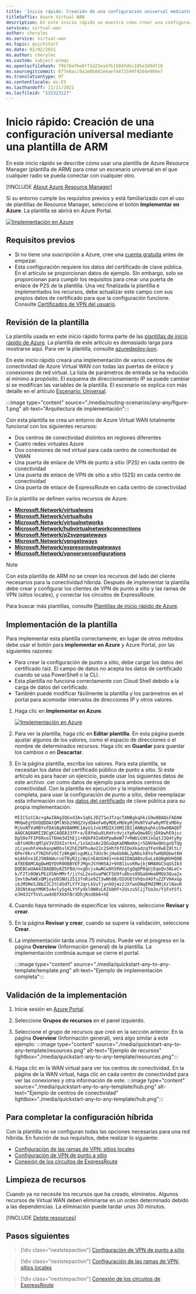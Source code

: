 ```yaml
---
title: 'Inicio rápido: Creación de una configuración universal mediante una plantilla de ARM'
titleSuffix: Azure Virtual WAN
description: En este inicio rápido se muestra cómo crear una configuración universal con una plantilla de Azure Resource Manager (plantilla de ARM).
services: virtual-wan
author: cherylmc
ms.service: virtual-wan
ms.topic: quickstart
ms.date: 02/02/2021
ms.author: cherylmc
ms.custom: subject-armqs
ms.openlocfilehash: 79b78af6e0ff1d23ea47b150dfd6c185e3d9df18
ms.sourcegitcommit: 677e8acc9a2e8b842e4aef4472599f9264e989e7
ms.translationtype: HT
ms.contentlocale: es-ES
ms.lasthandoff: 11/11/2021
ms.locfileid: "132323127"
---
```

# <a name="quickstart-create-an-any-to-any-configuration-using-an-arm-template"></a>Inicio rápido: Creación de una configuración universal mediante una plantilla de ARM

En este inicio rápido se describe cómo usar una plantilla de Azure Resource Manager (plantilla de ARM) para crear un escenario universal en el que cualquier radio se pueda conectar con cualquier otro.

[!INCLUDE [About Azure Resource Manager](../../includes/resource-manager-quickstart-introduction.md)]

Si su entorno cumple los requisitos previos y está familiarizado con el uso de plantillas de Resource Manager, seleccione el botón **Implementar en Azure**. La plantilla se abrirá en Azure Portal.

[![Implementación en Azure](../media/template-deployments/deploy-to-azure.svg)](https://portal.azure.com/#create/Microsoft.Template/uri/https%3a%2f%2fraw.githubusercontent.com%2fAzure%2fazure-quickstart-templates%2fmaster%2fquickstarts%2fmicrosoft.network%2fvirtual-wan-with-all-gateways%2fazuredeploy.json)

## <a name="prerequisites"></a>Requisitos previos

* Si no tiene una suscripción a Azure, cree una [cuenta gratuita](https://azure.microsoft.com/free/?WT.mc_id=A261C142F) antes de empezar.
* Esta configuración requiere los datos del certificado de clave pública. En el artículo se proporcionan datos de ejemplo. Sin embargo, solo se proporcionan para cumplir los requisitos para crear una puerta de enlace de P2S de la plantilla. Una vez finalizada la plantilla e implementados los recursos, debe actualizar este campo con sus propios datos de certificado para que la configuración funcione. Consulte [Certificados de VPN del usuario](certificates-point-to-site.md#cer).

## <a name="review-the-template"></a><a name="review"></a>Revisión de la plantilla

La plantilla usada en este inicio rápido forma parte de las [plantillas de inicio rápido de Azure](https://azure.microsoft.com/resources/templates/virtual-wan-with-all-gateways). La plantilla de este artículo es demasiado larga para mostrarse aquí. Para ver la plantilla, consulte [azuredeploy.json](https://github.com/Azure/azure-quickstart-templates/blob/master/quickstarts/microsoft.network/virtual-wan-with-all-gateways/azuredeploy.json).

En este inicio rápido creará una implementación de varios centros de conectividad de Azure Virtual WAN con todas las puertas de enlace y conexiones de red virtual. La lista de parámetros de entrada se ha reducido al mínimo a propósito. El esquema de direccionamiento IP se puede cambiar si se modifican las variables de la plantilla. El escenario se explica con más detalle en el artículo [Escenario: Universal](scenario-any-to-any.md).

:::image type="content" source="./media/routing-scenarios/any-any/figure-1.png" alt-text="Arquitectura de implementación":::

Con esta plantilla se crea un entorno de Azure Virtual WAN totalmente funcional con los siguientes recursos:

* Dos centros de conectividad distintos en regiones diferentes
* Cuatro redes virtuales Azure
* Dos conexiones de red virtual para cada centro de conectividad de VWAN
* Una puerta de enlace de VPN de punto a sitio (P2S) en cada centro de conectividad
* Una puerta de enlace de VPN de sitio a sitio (S2S) en cada centro de conectividad
* Una puerta de enlace de ExpressRoute en cada centro de conectividad

En la plantilla se definen varios recursos de Azure:

* [**Microsoft.Network/virtualwans**](/azure/templates/microsoft.network/virtualwans)
* [**Microsoft.Network/virtualhubs**](/azure/templates/microsoft.network/virtualhubs)
* [**Microsoft.Network/virtualnetworks**](/azure/templates/microsoft.network/virtualnetworks)
* [**Microsoft.Network/hubvirtualnetworkconnections**](/azure/templates/microsoft.network/virtualhubs/hubvirtualnetworkconnections)
* [**Microsoft.Network/p2svpngateways**](/azure/templates/microsoft.network/p2svpngateways)
* [**Microsoft.Network/vpngateways**](/azure/templates/microsoft.network/vpngateways) 
* [**Microsoft.Network/expressroutegateways**](/azure/templates/microsoft.network/expressroutegateways)
* [**Microsoft.Network/vpnserverconfigurations**](/azure/templates/microsoft.network/vpnserverconfigurations)

>[!NOTE]
> Con esta plantilla de ARM no se crean los recursos del lado del cliente necesarios para la conectividad híbrida. Después de implementar la plantilla debe crear y configurar los clientes de VPN de punto a sitio y las ramas de VPN (sitios locales), y conectar los circuitos de ExpressRoute.
>

Para buscar más plantillas, consulte [Plantillas de inicio rápido de Azure](https://azure.microsoft.com/resources/templates/?resourceType=Microsoft.Network&pageNumber=1&sort=Popular).

## <a name="deploy-the-template"></a><a name="deploy"></a>Implementación de la plantilla

Para implementar esta plantilla correctamente, en lugar de otros métodos debe usar el botón para **implementar en Azure** y Azure Portal, por las siguientes razones:

* Para crear la configuración de punto a sitio, debe cargar los datos del certificado raíz. El campo de datos no acepta los datos de certificado cuando se usa PowerShell o la CLI.
* Esta plantilla no funciona correctamente con Cloud Shell debido a la carga de datos del certificado.
* También puede modificar fácilmente la plantilla y los parámetros en el portal para acomodar intervalos de direcciones IP y otros valores.

1. Haga clic en **Implementar en Azure**.

   [![Implementación en Azure](../media/template-deployments/deploy-to-azure.svg)](https://portal.azure.com/#create/Microsoft.Template/uri/https%3a%2f%2fraw.githubusercontent.com%2fAzure%2fazure-quickstart-templates%2fmaster%2fquickstarts%2fmicrosoft.network%2fvirtual-wan-with-all-gateways%2fazuredeploy.json)
1. Para ver la plantilla, haga clic en **Editar plantilla**. En esta página puede ajustar algunos de los valores, como el espacio de direcciones o el nombre de determinados recursos. Haga clic en **Guardar** para guardar los cambios o en **Descartar**.
1. En la página plantilla, escriba los valores. Para esta plantilla, se necesitan los datos del certificado público de punto a sitio. Si este artículo es para hacer un ejercicio, puede usar los siguientes datos de este archivo .cer como datos de ejemplo para ambos centros de conectividad. Con la plantilla en ejecución y la implementación completa, para usar la configuración de punto a sitio, debe reemplazar esta información con los [datos del certificado](certificates-point-to-site.md#cer) de clave pública para su propia implementación.

   ```certificate-data
   MIIC5zCCAc+gAwIBAgIQGxd3Av1q6LJDZ71e3TzqcTANBgkqhkiG9w0BAQsFADAW
   MRQwEgYDVQQDDAtQMlNSb290Q2VydDAeFw0yMDExMDkyMjMxNTVaFw0yMTExMDky
   MjUxNTVaMBYxFDASBgNVBAMMC1AyU1Jvb3RDZXJ0MIIBIjANBgkqhkiG9w0BAQEF
   AAOCAQ8AMIIBCgKCAQEA33fFra/E0YmGuXLKmYcdvjsYpKwQmw8DjjDkbwhE9jcc
   Dp50e7F1P6Rxo1T6Hm3dIhEji+0QkP4Ie0XPpw0eW77+RWUiG9XJxGqtJ3Q4tyRy
   vBfsHORcqMlpV3VZOXIxrk+L/1sSm2xAc2QGuOqKaDNNoKmjrSGNVAeQHigxbTQg
   zCcyeuhFxHxAaxpW0bslK2hEZ9PhuAe22c2SHht6fOIDeXkadzqTFeV8wEZdltLr
   6Per0krxf7N2hFo5Cfz0KgWlvgdKLL7dUc9cjHo6b6BL2pNbLh8YofwHQOQbwt6H
   miAkEnx1EJ5N8AWuruUTByR2jcWyCnEAUSH41+nk4QIDAQABozEwLzAOBgNVHQ8B
   Af8EBAMCAgQwHQYDVR0OBBYEFJMgnJSYHH5AJ+9XB11usKRwjbjNMA0GCSqGSIb3
   DQEBCwUAA4IBAQBOy8Z5FBd/nvgDcjvAwNCw9h5RHzgtgQqDP0qUjEqeQv3ALeC+
   k/F2Tz0OWiPEzX5N+MMrf/jiYsL2exXuaPWCF5U9fu8bvs89GabHma8MGU3Qua2x
   Imvt0whWExQMjoyU8SNUi2S13fnRie9ZlSwNh8B/OIUUEtVhQsd4OfuZZFVH4xGp
   ibJMSMe5JBbZJC2tCdSdTLYfYJqrLkVuTjynXOjmz2JXfwnDNqEMdIMMjXzlNavR
   J8SNtAoptMOK5vAvlySg4LYtFyXkl0W0vLKIbbHf+2UszuSCijTUa3o/Y1FoYSfi
   eJH431YTnVLuwdd6fXkXFBrXDhjNsU866+hE
   ```

1. Cuando haya terminado de especificar los valores, seleccione **Revisar y crear**.
1. En la página **Revisar y crear**, cuando se supere la validación, seleccione **Crear**.
1. La implementación tarda unos 75 minutos. Puede ver el progreso en la página **Overview** (Información general) de la plantilla.  La implementación continúa aunque se cierre el portal.

   :::image type="content" source="./media/quickstart-any-to-any-template/template.png" alt-text="Ejemplo de implementación completa":::

## <a name="validate-the-deployment"></a><a name="validate"></a>Validación de la implementación

1. Inicie sesión en [Azure Portal](https://portal.azure.com).
1. Seleccione **Grupos de recursos** en el panel izquierdo.
1. Seleccione el grupo de recursos que creó en la sección anterior. En la página **Overview** (Información general), verá algo similar a este ejemplo: :::image type="content" source="./media/quickstart-any-to-any-template/resources.png" alt-text="Ejemplo de recursos" lightbox="./media/quickstart-any-to-any-template/resources.png":::

1. Haga clic en la WAN virtual para ver los centros de conectividad. En la página de la WAN virtual, haga clic en cada centro de conectividad para ver las conexiones y otra información de este.
   :::image type="content" source="./media/quickstart-any-to-any-template/hub.png" alt-text="Ejemplo de centros de conectividad" lightbox="./media/quickstart-any-to-any-template/hub.png":::

## <a name="complete-the-hybrid-configuration"></a><a name="complete"></a>Para completar la configuración híbrida

Con la plantilla no se configuran todas las opciones necesarias para una red híbrida. En función de sus requisitos, debe realizar lo siguiente:

* [Configuración de las ramas de VPN: sitios locales](virtual-wan-site-to-site-portal.md#site)
* [Configuración de VPN de punto a sitio](virtual-wan-point-to-site-portal.md)
* [Conexión de los circuitos de ExpressRoute](virtual-wan-expressroute-portal.md)

## <a name="clean-up-resources"></a>Limpieza de recursos

Cuando ya no necesite los recursos que ha creado, elimínelos. Algunos recursos de Virtual WAN deben eliminarse en un orden determinado debido a las dependencias. La eliminación puede tardar unos 30 minutos.

[!INCLUDE [Delete resources](../../includes/virtual-wan-resource-cleanup.md)]

## <a name="next-steps"></a>Pasos siguientes

> [!div class="nextstepaction"]
> [Configuración de VPN de punto a sitio](virtual-wan-point-to-site-portal.md)

> [!div class="nextstepaction"]
> [Configuración de las ramas de VPN: sitios locales](virtual-wan-site-to-site-portal.md#site)

> [!div class="nextstepaction"]
> [Conexión de los circuitos de ExpressRoute](virtual-wan-expressroute-portal.md)
